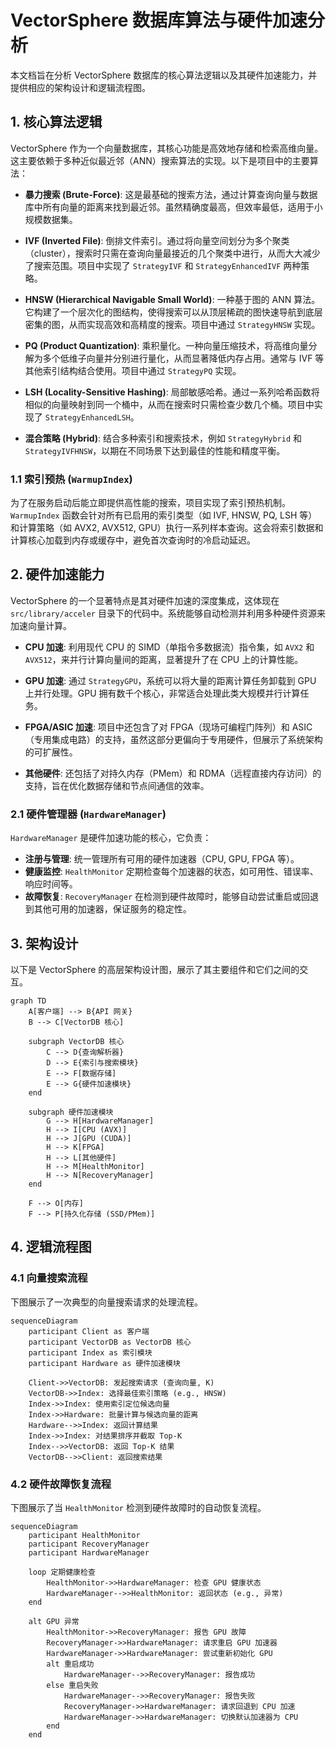# VectorSphere 数据库算法与硬件加速分析

本文档旨在分析 VectorSphere 数据库的核心算法逻辑以及其硬件加速能力，并提供相应的架构设计和逻辑流程图。

## 1. 核心算法逻辑

VectorSphere 作为一个向量数据库，其核心功能是高效地存储和检索高维向量。这主要依赖于多种近似最近邻（ANN）搜索算法的实现。以下是项目中的主要算法：

- **暴力搜索 (Brute-Force)**: 这是最基础的搜索方法，通过计算查询向量与数据库中所有向量的距离来找到最近邻。虽然精确度最高，但效率最低，适用于小规模数据集。

- **IVF (Inverted File)**: 倒排文件索引。通过将向量空间划分为多个聚类（cluster），搜索时只需在查询向量最接近的几个聚类中进行，从而大大减少了搜索范围。项目中实现了 `StrategyIVF` 和 `StrategyEnhancedIVF` 两种策略。

- **HNSW (Hierarchical Navigable Small World)**: 一种基于图的 ANN 算法。它构建了一个层次化的图结构，使得搜索可以从顶层稀疏的图快速导航到底层密集的图，从而实现高效和高精度的搜索。项目中通过 `StrategyHNSW` 实现。

- **PQ (Product Quantization)**: 乘积量化。一种向量压缩技术，将高维向量分解为多个低维子向量并分别进行量化，从而显著降低内存占用。通常与 IVF 等其他索引结构结合使用。项目中通过 `StrategyPQ` 实现。

- **LSH (Locality-Sensitive Hashing)**: 局部敏感哈希。通过一系列哈希函数将相似的向量映射到同一个桶中，从而在搜索时只需检查少数几个桶。项目中实现了 `StrategyEnhancedLSH`。

- **混合策略 (Hybrid)**: 结合多种索引和搜索技术，例如 `StrategyHybrid` 和 `StrategyIVFHNSW`，以期在不同场景下达到最佳的性能和精度平衡。

### 1.1 索引预热 (`WarmupIndex`)

为了在服务启动后能立即提供高性能的搜索，项目实现了索引预热机制。`WarmupIndex` 函数会针对所有已启用的索引类型（如 IVF, HNSW, PQ, LSH 等）和计算策略（如 AVX2, AVX512, GPU）执行一系列样本查询。这会将索引数据和计算核心加载到内存或缓存中，避免首次查询时的冷启动延迟。

## 2. 硬件加速能力

VectorSphere 的一个显著特点是其对硬件加速的深度集成，这体现在 `src/library/acceler` 目录下的代码中。系统能够自动检测并利用多种硬件资源来加速向量计算。

- **CPU 加速**: 利用现代 CPU 的 SIMD（单指令多数据流）指令集，如 `AVX2` 和 `AVX512`，来并行计算向量间的距离，显著提升了在 CPU 上的计算性能。

- **GPU 加速**: 通过 `StrategyGPU`，系统可以将大量的距离计算任务卸载到 GPU 上并行处理。GPU 拥有数千个核心，非常适合处理此类大规模并行计算任务。

- **FPGA/ASIC 加速**: 项目中还包含了对 FPGA（现场可编程门阵列）和 ASIC（专用集成电路）的支持，虽然这部分更偏向于专用硬件，但展示了系统架构的可扩展性。

- **其他硬件**: 还包括了对持久内存（PMem）和 RDMA（远程直接内存访问）的支持，旨在优化数据存储和节点间通信的效率。

### 2.1 硬件管理器 (`HardwareManager`)

`HardwareManager` 是硬件加速功能的核心，它负责：
- **注册与管理**: 统一管理所有可用的硬件加速器（CPU, GPU, FPGA 等）。
- **健康监控**: `HealthMonitor` 定期检查每个加速器的状态，如可用性、错误率、响应时间等。
- **故障恢复**: `RecoveryManager` 在检测到硬件故障时，能够自动尝试重启或回退到其他可用的加速器，保证服务的稳定性。

## 3. 架构设计

以下是 VectorSphere 的高层架构设计图，展示了其主要组件和它们之间的交互。

```mermaid
graph TD
    A[客户端] --> B{API 网关}
    B --> C[VectorDB 核心]

    subgraph VectorDB 核心
        C --> D{查询解析器}
        D --> E{索引与搜索模块}
        E --> F[数据存储]
        E --> G{硬件加速模块}
    end

    subgraph 硬件加速模块
        G --> H[HardwareManager]
        H --> I[CPU (AVX)]
        H --> J[GPU (CUDA)]
        H --> K[FPGA]
        H --> L[其他硬件]
        H --> M[HealthMonitor]
        H --> N[RecoveryManager]
    end

    F --> O[内存]
    F --> P[持久化存储 (SSD/PMem)]
```

## 4. 逻辑流程图

### 4.1 向量搜索流程

下图展示了一次典型的向量搜索请求的处理流程。

```mermaid
sequenceDiagram
    participant Client as 客户端
    participant VectorDB as VectorDB 核心
    participant Index as 索引模块
    participant Hardware as 硬件加速模块

    Client->>VectorDB: 发起搜索请求 (查询向量, K)
    VectorDB->>Index: 选择最佳索引策略 (e.g., HNSW)
    Index->>Index: 使用索引定位候选向量
    Index->>Hardware: 批量计算与候选向量的距离
    Hardware-->>Index: 返回计算结果
    Index->>Index: 对结果排序并截取 Top-K
    Index-->>VectorDB: 返回 Top-K 结果
    VectorDB-->>Client: 返回搜索结果
```

### 4.2 硬件故障恢复流程

下图展示了当 `HealthMonitor` 检测到硬件故障时的自动恢复流程。

```mermaid
sequenceDiagram
    participant HealthMonitor
    participant RecoveryManager
    participant HardwareManager

    loop 定期健康检查
        HealthMonitor->>HardwareManager: 检查 GPU 健康状态
        HardwareManager-->>HealthMonitor: 返回状态 (e.g., 异常)
    end

    alt GPU 异常
        HealthMonitor->>RecoveryManager: 报告 GPU 故障
        RecoveryManager->>HardwareManager: 请求重启 GPU 加速器
        HardwareManager->>HardwareManager: 尝试重新初始化 GPU
        alt 重启成功
            HardwareManager-->>RecoveryManager: 报告成功
        else 重启失败
            HardwareManager-->>RecoveryManager: 报告失败
            RecoveryManager->>HardwareManager: 请求回退到 CPU 加速
            HardwareManager->>HardwareManager: 切换默认加速器为 CPU
        end
    end
```